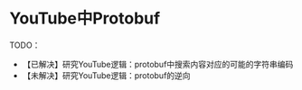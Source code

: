# YouTube中Protobuf

TODO：

* 【已解决】研究YouTube逻辑：protobuf中搜索内容对应的可能的字符串编码
* 【未解决】研究YouTube逻辑：protobuf的逆向
